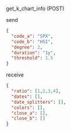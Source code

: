 

get_k_chart_info (POST)

send
```json
{
  "code_a": "SPX",
  "code_b": "HSI",
  "degree": 2,
  "duration": "1y",
  "threshold": 1.5
}
```

receive

```json
{
  "ratio": [1,2,3,4],
  "dates": [],
  "date_splitters": [],
  "colors": [],
  "close_a": [],
  "close_b": []
}
```
